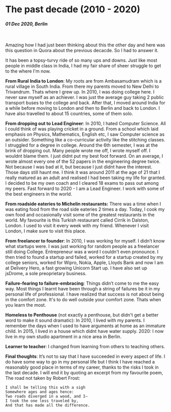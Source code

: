 # The past decade (2010 - 2020)

#### _01 Dec 2020, Berlin_

&nbsp;

Amazing how I had just been thinking about this the other day and here was this
question in Quora about the previous decacde. So I had to answer it.

It has been a topsy-turvy ride of so many ups and downs. Just like most people
in middle class in India, I had my fair share of sheer struggle to get to the
where I'm now.

**From Rural India to London**: My roots are from Ambasamudram which is a rural
village in South India. From there my parents moved to New Delhi to Trivandrum.
Thats where I grew up. In 2010, I was doing college here. I never saw myself as
an achiever. I was just the average guy taking 2 public transport buses to the
college and back. After that, I moved around India for a while before moving to
London and then to Berlin and back to London. I have also travelled to about 15
countries, some of them solo.

**From dropping out to Lead Engineer**: In 2010, I hated Computer Science. All I
could think of was playing cricket in a ground. From a school which laid
emphasis on Physics, Mathematics, English etc, I saw Computer science as an
outsider. Something like a co-curricular activity like the stitching classes. I
struggled for a degree in college. Around the 6th semester, I was at the brink
of dropping out. Many people wrote me off, I wrote myself off. I wouldnt blame
them. I just didnt put my best foot forward. On an average, I wrote almost every
one of the 52 papers in the engineering degree twice. Not because I was bad at
it, but because I just didnt have the interest. Those days still haunt me. I
think it was around 2011 at the age of 21 that I really matured as an adult and
realised I had been taking my life for granted. I decided to be my own coach and
I cleared 18 exams to pass out among my peers. Fast forward to 2020 - I am a
Lead Engineer. I work with some of the best engineers in the world.

**From roadside eateries to Michelin restaurants:** There was a time when I was
eating food from the road side eateries 2 times a day. Today, I cook my own food
and occasionally visit some of the greatest restaurants in the world. My
favourite is this Turkish restaurant called Cirrik in Dalston, London. I used to
visit it every week with my friend. Whenever I visit London, I make sure to
visit this place.

**From freelancer to founder**: In 2010, I was working for myself. I didn’t know
what startups were. I was just working for random people as a freelancer still
doing College. Entrepreneur was a word I couldn't even pronounce. I then tried
to found a startup and failed, worked for a startup created by my college
seniors, worked for Wipro, Nokia, Apple, Lloyds Bank and now I am at Delivery
Hero, a fast growing Unicorn Start up. I have also set up jsDrome, a sole
preoprietary business.

**Failure-fearing to failure-embracing**: Things didn’t come to me the easy way.
Most things I learnt have been through a string of failures be it in my personal
life of professional. I have realized that success is not about being in the
comfort zone. It's to do well outside your comfort zone. Thats when you learn
the most.

**Homeless to Penthouse** (not exactly a penthouse, but didn't get a better word
to make it sound dramatic): In 2010, I lived with my parents. I remember the
days when I used to have arguments at home as an immature child. In 2015, I
lived in a house which didnt have water supply. 2020: I now live in my own
studio apartment in a nice area in Berlin.

**Learner to teacher**: I changed from learning from others to teaching others.

**Final thoughts**: It’s not to say that I have succeeded in every aspect of
life. I do have some way to go in my personal life but I think I have reached a
reasonably good place in terms of my career, thanks to the risks I took in the
last decade. I will end it by quoting an excerpt from my favourite poem, The
road not taken by Robert Frost:

    I shall be telling this with a sigh
    Somewhere ages and ages hence:
    Two roads diverged in a wood, and I—
    I took the one less traveled by,
    And that has made all the difference.

&nbsp;
